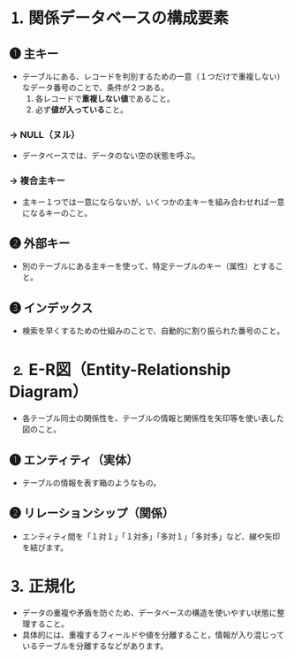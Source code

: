 # ⒈ 関係データベースの構成要素

## ❶ 主キー
- テーブルにある、レコードを判別するための一意（１つだけで重複しない）なデータ番号のことで、条件が２つある。
    1. 各レコードで**重複しない値**であること。
    2. 必ず**値が入っている**こと。

### → NULL（ヌル）
- データベースでは、データのない空の状態を呼ぶ。

### → 複合主キー
- 主キー１つでは一意にならないが，いくつかの主キーを組み合わせれば一意になるキーのこと。

## ❷ 外部キー
- 別のテーブルにある主キーを使って、特定テーブルのキー（属性）とすること。

## ❸ インデックス
- 検索を早くするための仕組みのことで、自動的に割り振られた番号のこと。

# ⒉ E-R図（Entity-Relationship Diagram）
- 各テーブル同士の関係性を、テーブルの情報と関係性を矢印等を使い表した図のこと。

## ❶ エンティティ（実体）
- テーブルの情報を表す箱のようなもの。

## ❷ リレーションシップ（関係）
- エンティティ間を「１対１」「１対多」「多対１」「多対多」など、線や矢印を結びます。

# ⒊ 正規化
- データの重複や矛盾を防ぐため、データベースの構造を使いやすい状態に整理すること。
- 具体的には、重複するフィールドや値を分離すること，情報が入り混じっているテーブルを分離するなどがあります。
